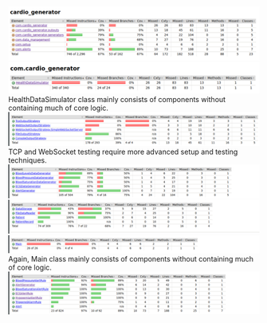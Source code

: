 ![img.png](img.png)
![img_1.png](img_1.png)
HealthDataSimulator class mainly consists of components without containing much of core logic.
![img_2.png](img_2.png)
TCP and WebSocket testing require more advanced setup and testing techniques.
![img_3.png](img_3.png)
![img_4.png](img_4.png)
![img_5.png](img_5.png)
Again, Main class mainly consists of components without containing much of core logic.
![img_6.png](img_6.png)